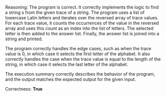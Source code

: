 Reasoning: 
The program is correct. It correctly implements the logic to find a string s from the given trace of a string. The program uses a list of lowercase Latin letters and iterates over the reversed array of trace values. For each trace value, it counts the occurrences of the value in the reversed array and uses this count as an index into the list of letters. The selected letter is then added to the answer list. Finally, the answer list is joined into a string and printed.

The program correctly handles the edge cases, such as when the trace value is 0, in which case it selects the first letter of the alphabet. It also correctly handles the case when the trace value is equal to the length of the string, in which case it selects the last letter of the alphabet.

The execution summary correctly describes the behavior of the program, and the output matches the expected output for the given input.

Correctness: **True**
